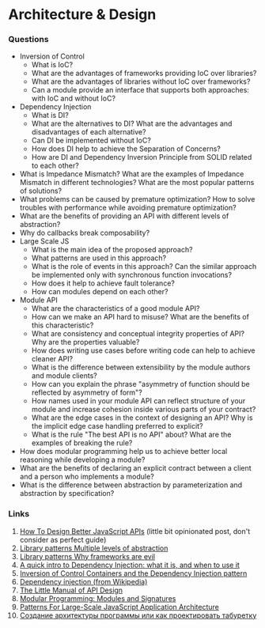 # Architecture & Design

### Questions

*  Inversion of Control
    - What is IoC?
    - What are the advantages of frameworks providing IoC over libraries?
    - What are the advantages of libraries without IoC over frameworks?
    - Can a module provide an interface that supports both approaches: with IoC and without IoC?
*  Dependency Injection
    - What is DI?
    - What are the alternatives to DI? What are the advantages and disadvantages of each alternative?
    - Can DI be implemented without IoC?
    - How does DI help to achieve the Separation of Concerns?
    - How are DI and Dependency Inversion Principle from SOLID related to each other?
*  What is Impedance Mismatch? What are the examples of Impedance Mismatch in different technologies? What are the most popular patterns of solutions?
*  What problems can be caused by premature optimization? How to solve troubles with performance while avoiding premature optimization?
*  What are the benefits of providing an API with different levels of abstraction?
*  Why do callbacks break composability?
*  Large Scale JS
    - What is the main idea of the proposed approach?
    - What patterns are used in this approach?
    - What is the role of events in this approach? Can the similar approach be implemented only with synchronous function invocations?
    - How does it help to achieve fault tolerance?
    - How can modules depend on each other?
*  Module API
    - What are the characteristics of a good module API?
    - How can we make an API hard to misuse? What are the benefits of this characteristic?
    - What are consistency and conceptual integrity properties of API? Why are the properties valuable?
    - How does writing use cases before writing code can help to achieve cleaner API?
    - What is the difference between extensibility by the module authors and module clients?
    - How can you explain the phrase "asymmetry of function should be reflected by asymmetry of form"?
    - How names used in your module API can reflect structure of your module and increase cohesion inside various parts of your contract?
    - What are the edge cases in the context of designing an API? Why is the implicit edge case handling preferred to explicit?
    - What is the rule "The best API is no API" about? What are the examples of breaking the rule?
*  How does modular programming help us to achieve better local reasoning while developing a module?
*  What are the benefits of declaring an explicit contract between a client and a person who implements a module?
*  What is the difference between abstraction by parameterization and abstraction by specification?

### Links

1. [How To Design Better JavaScript APIs](https://www.smashingmagazine.com/2012/10/designing-javascript-apis-usability/) (little bit opinionated post, don't consider as perfect guide)
2. [Library patterns Multiple levels of abstraction](http://tomasp.net/blog/2015/library-layers/)
3. [Library patterns Why frameworks are evil](http://tomasp.net/blog/2015/library-frameworks/)
4. [A quick intro to Dependency Injection: what it is, and when to use it](https://www.freecodecamp.org/news/a-quick-intro-to-dependency-injection-what-it-is-and-when-to-use-it-7578c84fa88f/)
5. [Inversion of Control Containers and the Dependency Injection pattern](https://martinfowler.com/articles/injection.html)
6. [Dependency injection (from Wikipedia)](https://en.wikipedia.org/wiki/Dependency_injection)
7. [The Little Manual of API Design](https://people.mpi-inf.mpg.de/~jblanche/api-design.pdf)
8. [Modular Programming: Modules and Signatures](https://www.cs.cornell.edu/courses/cs3110/2013sp/lectures/lec07-modules/lec07.html)
9. [Patterns For Large-Scale JavaScript Application Architecture](https://addyosmani.com/largescalejavascript/)
10. [Создание архитектуры программы или как проектировать табуретку](https://habr.com/ru/post/276593/)
